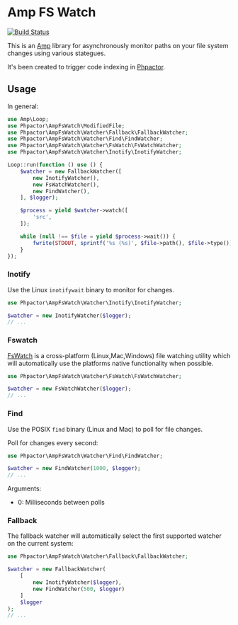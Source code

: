 Amp FS Watch
============

[![Build Status](https://travis-ci.org/phpactor/amp-fswatch.svg?branch=master)](https://travis-ci.org/phpactor/amp-fswatch)

This is an [Amp](https://amphp.org/) library for asynchronously monitor paths
on your file system changes using various stategues.

It's been created to trigger code indexing in
[Phpactor](https://github.com/phpactor/phpactor).

Usage
-----

In general:

```php
use Amp\Loop;
use Phpactor\AmpFsWatch\ModifiedFile;
use Phpactor\AmpFsWatch\Watcher\Fallback\FallbackWatcher;
use Phpactor\AmpFsWatch\Watcher\Find\FindWatcher;
use Phpactor\AmpFsWatch\Watcher\FsWatch\FsWatchWatcher;
use Phpactor\AmpFsWatch\Watcher\Inotify\InotifyWatcher;

Loop::run(function () use () {
    $watcher = new FallbackWatcher([
        new InotifyWatcher(),
        new FsWatchWatcher(),
        new FindWatcher(),
    ], $logger);

    $process = yield $watcher->watch([
        'src',
    ]);

    while (null !== $file = yield $process->wait()) {
        fwrite(STDOUT, sprintf('%s (%s)', $file->path(), $file->type()));
    }
});
```

### Inotify

Use the Linux `inotifywait` binary to monitor for changes.

```php
use Phpactor\AmpFsWatch\Watcher\Inotify\InotifyWatcher;

$watcher = new InotifyWatcher($logger);
// ...
```

### Fswatch

[FsWatch](https://github.com/emcrisostomo/fswatch) is a cross-platform
(Linux,Mac,Windows) file watching utility which will automatically use the
platforms native functionality when possible.

```php
use Phpactor\AmpFsWatch\Watcher\FsWatch\FsWatchWatcher;

$watcher = new FsWatchWatcher($logger);
// ...
```

### Find

Use the POSIX `find` binary (Linux and Mac) to poll for file changes.

Poll for changes every second:

```php
use Phpactor\AmpFsWatch\Watcher\Find\FindWatcher;

$watcher = new FindWatcher(1000, $logger);
// ...
```

Arguments:

- 0: Milliseconds between polls

### Fallback

The fallback watcher will automatically select the first supported watcher
on the current system:

```php
use Phpactor\AmpFsWatch\Watcher\Fallback\FallbackWatcher;

$watcher = new FallbackWatcher(
    [
        new InotifyWatcher($logger),
        new FindWatcher(500, $logger)
    ]
    $logger
);
// ...
```
